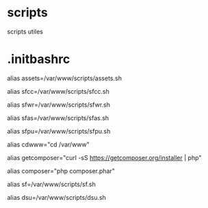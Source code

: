 scripts
=======
scripts utiles

.initbashrc
=======
 alias assets=/var/www/scripts/assets.sh

 alias sfcc=/var/www/scripts/sfcc.sh

 alias sfwr=/var/www/scripts/sfwr.sh

 alias sfas=/var/www/scripts/sfas.sh

 alias sfpu=/var/www/scripts/sfpu.sh

 alias cdwww="cd /var/www"

 alias getcomposer="curl -sS https://getcomposer.org/installer | php"

 alias composer="php composer.phar"

 alias sf=/var/www/scripts/sf.sh

 alias dsu=/var/www/scripts/dsu.sh
